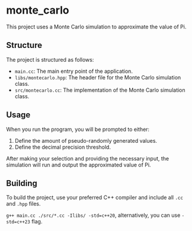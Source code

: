 # monte_carlo

This project uses a Monte Carlo simulation to approximate the value of Pi.

## Structure

The project is structured as follows:

- `main.cc`: The main entry point of the application.
- `libs/montecarlo.hpp`: The header file for the Monte Carlo simulation class.
- `src/montecarlo.cc`: The implementation of the Monte Carlo simulation class.

## Usage

When you run the program, you will be prompted to either:

1. Define the amount of pseudo-randomly generated values.
2. Define the decimal precision threshold.

After making your selection and providing the necessary input, the simulation will run and output the approximated value of Pi.

## Building

To build the project, use your preferred C++ compiler and include all `.cc` and `.hpp` files.

`g++ main.cc ./src/*.cc -Ilibs/ -std=c++20`, alternatively, you can use `-std=c++23` flag.
